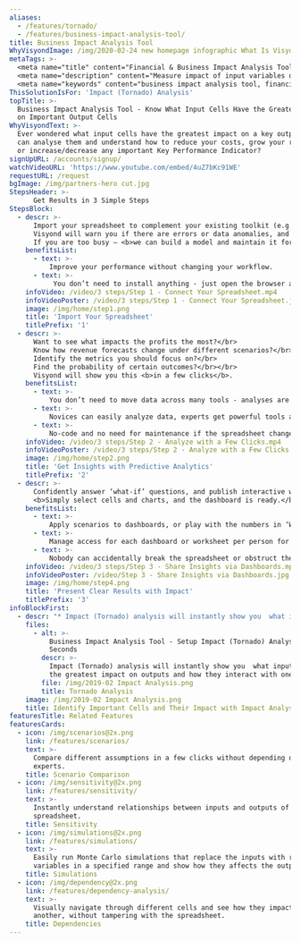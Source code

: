 ```yaml
---
aliases: 
  - /features/tornado/
  - /features/business-impact-analysis-tool/
title: Business Impact Analysis Tool
WhyVisyondImage: /img/2020-02-24 new homepage infographic What Is Visyond.png
metaTags: >-
  <meta name="title" content="Financial & Business Impact Analysis Tool - Tornado Analysis">
  <meta name="description" content="Measure impact of input variables on your model’s key outputs with Visyond’s impact analysis software.">
  <meta name="keywords" content="business impact analysis tool, financial impact analysis, tornado sensitivity analysis">
ThisSolutionIsFor: 'Impact (Tornado) Analysis'
topTitle: >-
  Business Impact Analysis Tool - Know What Input Cells Have the Greatest Impact
  on Important Output Cells
WhyVisyondText: >-
  Ever wondered what input cells have the greatest impact on a key output so you
  can analyse them and understand how to reduce your costs, grow your revenues
  or increase/decrease any important Key Performance Indicator?
signUpURL: /accounts/signup/
watchVideoURL: 'https://www.youtube.com/embed/4uZ7bKc91WE'
requestURL: /request
bgImage: /img/partners-hero cut.jpg
StepsHeader: >-
      Get Results in 3 Simple Steps
StepsBlock:
  - descr: >-
      Import your spreadsheet to complement your existing toolkit (e.g., Excel, BI-tools) , or create one from scratch.</br></br>
      Visyond will warn you if there are errors or data anomalies, and create a collaborative environment if you need to work in teams and track changes.</br></br>
      If you are too busy – <b>we can build a model and maintain it for you.</b>
    benefitsList:
      - text: >-
          Improve your performance without changing your workflow.
      - text: >-
           You don’t need to install anything - just open the browser and start getting results right away.
    infoVideo: /video/3 steps/Step 1 - Connect Your Spreadsheet.mp4
    infoVideoPoster: /video/3 steps/Step 1 - Connect Your Spreadsheet.jpg
    image: /img/home/step1.png
    title: 'Import Your Spreadsheet'
    titlePrefix: '1'
  - descr: >-
      Want to see what impacts the profits the most?</br>
      Know how revenue forecasts change under different scenarios?</br>
      Identify the metrics you should focus on?</br>
      Find the probability of certain outcomes?</br></br>
      Visyond will show you this <b>in a few clicks</b>.
    benefitsList:
      - text: >-    
          You don’t need to move data across many tools - analyses are in the cloud together with the model, its scenarios and dashboards.
      - text: >-
          Novices can easily analyze data, experts get powerful tools at a fraction of the cost.
      - text: >-
          No-code and no need for maintenance if the spreadsheet changes.
    infoVideo: /video/3 steps/Step 2 - Analyze with a Few Clicks.mp4
    infoVideoPoster: /video/3 steps/Step 2 - Analyze with a Few Clicks.jpg      
    image: /img/home/step2.png  
    title: 'Get Insights with Predictive Analytics'
    titlePrefix: '2'   
  - descr: >-
      Confidently answer ‘what-if’ questions, and publish interactive web-dashboards for others to safely play with the numbers.</br></br>
      <b>Simply select cells and charts, and the dashboard is ready.</b>
    benefitsList:
      - text: >-
          Apply scenarios to dashboards, or play with the numbers in ‘What-if’ mode.
      - text: >-
          Manage access for each dashboard or worksheet per person for security and simplicity reasons.
      - text: >-
          Nobody can accidentally break the spreadsheet or obstruct the dashboard views of other collaborators.                 
    infoVideo: /video/3 steps/Step 3 - Share Insights via Dashboards.mp4
    infoVideoPoster: /video/Step 3 - Share Insights via Dashboards.jpg    
    image: /img/home/step4.png
    title: 'Present Clear Results with Impact'
    titlePrefix: '3'  
infoBlockFirst:
  - descr: "* Impact (Tornado) analysis will instantly show you  what inputs have the greatest impact on outputs and how they interact with one another \r\n* Answer difficult questions, easily - such as “by what percentage does the output changes when the drives, on by one, change by x%?”\r\n* Simplify and streamline your models by identifying variables with no significant impact\r\n"
    files:
      - alt: >-
          Business Impact Analysis Tool - Setup Impact (Tornado) Analysis in
          Seconds
        descr: >-
          Impact (Tornado) analysis will instantly show you  what inputs have
          the greatest impact on outputs and how they interact with one another 
        file: /img/2019-02 Impact Analysis.png
        title: Tornado Analysis
    image: /img/2019-02 Impact Analysis.png
    title: Identify Important Cells and Their Impact with Impact Analysis
featuresTitle: Related Features
featuresCards:
  - icon: /img/scenarios@2x.png
    link: /features/scenarios/
    text: >-
      Compare different assumptions in a few clicks without depending on
      experts.
    title: Scenario Comparison
  - icon: /img/sensitivity@2x.png
    link: /features/sensitivity/
    text: >-
      Instantly understand relationships between inputs and outputs of your
      spreadsheet.
    title: Sensitivity
  - icon: /img/simulations@2x.png
    link: /features/simulations/
    text: >-
      Easily run Monte Carlo simulations that replace the inputs with random
      variables in a specified range and show how they affects the output.
    title: Simulations
  - icon: /img/dependency@2x.png
    link: /features/dependency-analysis/
    text: >-
      Visually navigate through different cells and see how they impact one
      another, without tampering with the spreadsheet.
    title: Dependencies
---
```


